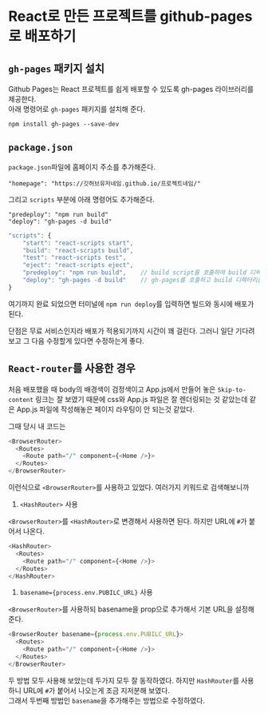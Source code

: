 # React로 만든 프로젝트를 github-pages로 배포하기

## `gh-pages` 패키지 설치

Github Pages는 React 프로젝트를 쉽게 배포할 수 있도록 gh-pages 라이브러리를 제공한다.  
아래 명령어로 `gh-pages` 패키지를 설치해 준다.

`npm install gh-pages --save-dev`

## `package.json`

`package.json`파일에 홈페이지 주소를 추가해준다.

`"homepage": "https://깃허브유저네임.github.io/프로젝트네임/"`

그리고 `scripts` 부분에 아래 명령어도 추가해준다.

`"predeploy": "npm run build"`  
`"deploy": "gh-pages -d build"`

```javascript
"scripts": {
    "start": "react-scripts start",
    "build": "react-scripts build",
    "test": "react-scripts test",
    "eject": "react-scripts eject",
    "predeploy": "npm run build",    // build script를 호출하여 build 디렉터리 생성
    "deploy": "gh-pages -d build"    // gh-pages를 호출하고 build 디렉터리를 업로드
}
```

여기까지 완료 되었으면 터미널에 `npm run deploy`를 입력하면 빌드와 동시에 배포가 된다.

단점은 무료 서비스인지라 배포가 적용되기까지 시간이 꽤 걸린다. 그러니 일단 기다려보고 그 다음 수정할게 있다면 수정하는게 좋다.

## `React-router`를 사용한 경우

처음 배포했을 때 body의 배경색이 검정색이고 App.js에서 만들어 놓은 `Skip-to-content` 링크는 잘 보였기 때문에 css와 App.js 파일은 잘 렌더링되는 것 같았는데 같은 App.js 파일에 작성해놓은 페이지 라우팅이 안 되는것 같았다.

그때 당시 내 코드는

```javascript
<BrowserRouter>
  <Routes>
    <Route path="/" component={<Home />}>
  </Routes>
</BrowserRouter>
```

이런식으로 `<BrowserRouter>`를 사용하고 있었다. 여러가지 키워드로 검색해보니까

1. `<HashRouter>` 사용

`<BrowserRouter>`를 `<HashRouter>`로 변경해서 사용하면 된다. 하지만 URL에 `#`가 붙어서 나온다.

```javascript
<HashRouter>
  <Routes>
    <Route path="/" component={<Home />}>
  </Routes>
</HashRouter>
```

1. `basename={process.env.PUBILC_URL}` 사용

`<BrowserRouter>`를 사용하되 basename을 prop으로 추가해서 기본 URL을 설정해준다.

```javascript
<BrowserRouter basename={process.env.PUBILC_URL}>
  <Routes>
    <Route path="/" component={<Home />}>
  </Routes>
</BrowserRouter>
```

두 방법 모두 사용해 보았는데 두가지 모두 잘 동작하였다. 하지만 `HashRouter`를 사용하니 URL에 `#`가 붙어서 나오는게 조금 지저분해 보였다.  
그래서 두번째 방법인 `basename`을 추가해주는 방법으로 수정하였다.
